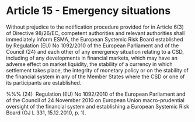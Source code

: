 # Article 15 - Emergency situations


Without prejudice to the notification procedure provided for in Article 6(3) of Directive 98/26/EC, competent authorities and relevant authorities shall immediately inform ESMA, the European Systemic Risk Board established by Regulation (EU) No 1092/2010 of the European Parliament and of the Council (24) and each other of any emergency situation relating to a CSD, including of any developments in financial markets, which may have an adverse effect on market liquidity, the stability of a currency in which settlement takes place, the integrity of monetary policy or on the stability of the financial system in any of the Member States where the CSD or one of its participants are established.

%%% (24)  Regulation (EU) No 1092/2010 of the European Parliament and of the Council of 24 November 2010 on European Union macro-prudential oversight of the financial system and establishing a European Systemic Risk Board (OJ L 331, 15.12.2010, p. 1).
